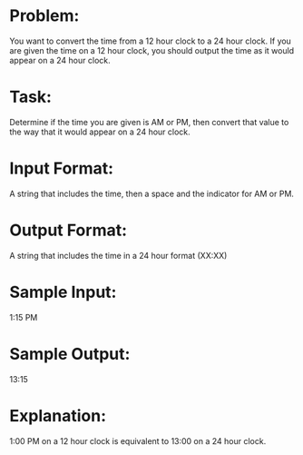 # Problem:
You want to convert the time from a 12 hour clock to a 24 hour clock. If you are given the time on a 12 hour clock, you should output the time as it would appear on a 24 hour clock. 

# Task: 
Determine if the time you are given is AM or PM, then convert that value to the way that it would appear on a 24 hour clock.

# Input Format:
A string that includes the time, then a space and the indicator for AM or PM.

# Output Format:
A string that includes the time in a 24 hour format (XX:XX)

# Sample Input:
1:15 PM

# Sample Output:
13:15

# Explanation:
1:00 PM on a 12 hour clock is equivalent to 13:00 on a 24 hour clock.